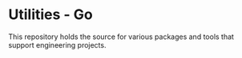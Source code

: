 # Utilities - Go

This repository holds the source for various packages and tools that support engineering projects.
